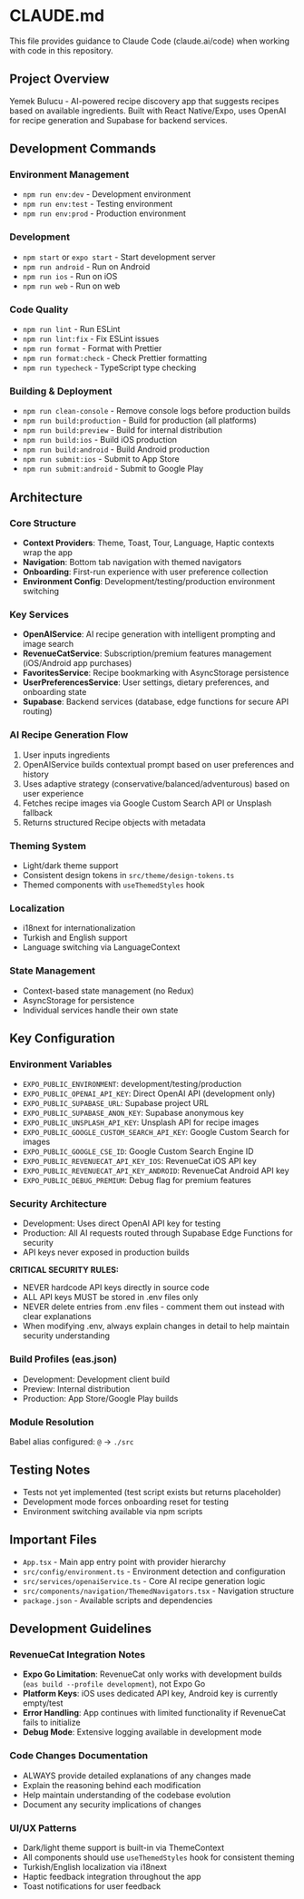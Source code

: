 # CLAUDE.md

This file provides guidance to Claude Code (claude.ai/code) when working with code in this
repository.

## Project Overview

Yemek Bulucu - AI-powered recipe discovery app that suggests recipes based on available ingredients.
Built with React Native/Expo, uses OpenAI for recipe generation and Supabase for backend services.

## Development Commands

### Environment Management

- `npm run env:dev` - Development environment
- `npm run env:test` - Testing environment
- `npm run env:prod` - Production environment

### Development

- `npm start` or `expo start` - Start development server
- `npm run android` - Run on Android
- `npm run ios` - Run on iOS
- `npm run web` - Run on web

### Code Quality

- `npm run lint` - Run ESLint
- `npm run lint:fix` - Fix ESLint issues
- `npm run format` - Format with Prettier
- `npm run format:check` - Check Prettier formatting
- `npm run typecheck` - TypeScript type checking

### Building & Deployment

- `npm run clean-console` - Remove console logs before production builds
- `npm run build:production` - Build for production (all platforms)
- `npm run build:preview` - Build for internal distribution
- `npm run build:ios` - Build iOS production
- `npm run build:android` - Build Android production
- `npm run submit:ios` - Submit to App Store
- `npm run submit:android` - Submit to Google Play

## Architecture

### Core Structure

- **Context Providers**: Theme, Toast, Tour, Language, Haptic contexts wrap the app
- **Navigation**: Bottom tab navigation with themed navigators
- **Onboarding**: First-run experience with user preference collection
- **Environment Config**: Development/testing/production environment switching

### Key Services

- **OpenAIService**: AI recipe generation with intelligent prompting and image search
- **RevenueCatService**: Subscription/premium features management (iOS/Android app purchases)
- **FavoritesService**: Recipe bookmarking with AsyncStorage persistence
- **UserPreferencesService**: User settings, dietary preferences, and onboarding state
- **Supabase**: Backend services (database, edge functions for secure API routing)

### AI Recipe Generation Flow

1. User inputs ingredients
2. OpenAIService builds contextual prompt based on user preferences and history
3. Uses adaptive strategy (conservative/balanced/adventurous) based on user experience
4. Fetches recipe images via Google Custom Search API or Unsplash fallback
5. Returns structured Recipe objects with metadata

### Theming System

- Light/dark theme support
- Consistent design tokens in `src/theme/design-tokens.ts`
- Themed components with `useThemedStyles` hook

### Localization

- i18next for internationalization
- Turkish and English support
- Language switching via LanguageContext

### State Management

- Context-based state management (no Redux)
- AsyncStorage for persistence
- Individual services handle their own state

## Key Configuration

### Environment Variables

- `EXPO_PUBLIC_ENVIRONMENT`: development/testing/production
- `EXPO_PUBLIC_OPENAI_API_KEY`: Direct OpenAI API (development only)
- `EXPO_PUBLIC_SUPABASE_URL`: Supabase project URL
- `EXPO_PUBLIC_SUPABASE_ANON_KEY`: Supabase anonymous key
- `EXPO_PUBLIC_UNSPLASH_API_KEY`: Unsplash API for recipe images
- `EXPO_PUBLIC_GOOGLE_CUSTOM_SEARCH_API_KEY`: Google Custom Search for images
- `EXPO_PUBLIC_GOOGLE_CSE_ID`: Google Custom Search Engine ID
- `EXPO_PUBLIC_REVENUECAT_API_KEY_IOS`: RevenueCat iOS API key
- `EXPO_PUBLIC_REVENUECAT_API_KEY_ANDROID`: RevenueCat Android API key
- `EXPO_PUBLIC_DEBUG_PREMIUM`: Debug flag for premium features

### Security Architecture

- Development: Uses direct OpenAI API key for testing
- Production: All AI requests routed through Supabase Edge Functions for security
- API keys never exposed in production builds

**CRITICAL SECURITY RULES:**

- NEVER hardcode API keys directly in source code
- ALL API keys MUST be stored in .env files only
- NEVER delete entries from .env files - comment them out instead with clear explanations
- When modifying .env, always explain changes in detail to help maintain security understanding

### Build Profiles (eas.json)

- Development: Development client build
- Preview: Internal distribution
- Production: App Store/Google Play builds

### Module Resolution

Babel alias configured: `@` -> `./src`

## Testing Notes

- Tests not yet implemented (test script exists but returns placeholder)
- Development mode forces onboarding reset for testing
- Environment switching available via npm scripts

## Important Files

- `App.tsx` - Main app entry point with provider hierarchy
- `src/config/environment.ts` - Environment detection and configuration
- `src/services/openaiService.ts` - Core AI recipe generation logic
- `src/components/navigation/ThemedNavigators.tsx` - Navigation structure
- `package.json` - Available scripts and dependencies

## Development Guidelines

### RevenueCat Integration Notes

- **Expo Go Limitation**: RevenueCat only works with development builds (`eas build --profile development`), not Expo Go
- **Platform Keys**: iOS uses dedicated API key, Android key is currently empty/test
- **Error Handling**: App continues with limited functionality if RevenueCat fails to initialize
- **Debug Mode**: Extensive logging available in development mode

### Code Changes Documentation

- ALWAYS provide detailed explanations of any changes made
- Explain the reasoning behind each modification
- Help maintain understanding of the codebase evolution
- Document any security implications of changes

### UI/UX Patterns

- Dark/light theme support is built-in via ThemeContext
- All components should use `useThemedStyles` hook for consistent theming
- Turkish/English localization via i18next
- Haptic feedback integration throughout the app
- Toast notifications for user feedback
